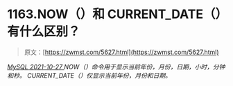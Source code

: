 <!--yml
category: 未分类
date: 0001-01-01 00:00:00
--->

# 1163.NOW（）和 CURRENT_DATE（）有什么区别？

> 原文：[https://zwmst.com/5627.html](https://zwmst.com/5627.html)

   [ *MySQL* ](https://zwmst.com/mysql)*[ <time datetime="2021-10-28T00:38:45+08:00"> 2021-10-27 </time> ](https://zwmst.com/5627.html)  NOW（）命令用于显示当前年份，月份，日期，小时，分钟和秒。
CURRENT_DATE（）仅显示当前年份，月份和日期。*